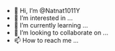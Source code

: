 - 👋 Hi, I’m @Natnat1011Y
- 👀 I’m interested in ...
- 🌱 I’m currently learning ...
- 💞️ I’m looking to collaborate on ...
- 📫 How to reach me ...

<!---
Natnat1011Y/Natnat1011Y is a ✨ special ✨ repository because its `README.md` (this file) appears on your GitHub profile.
You can click the Preview link to take a look at your changes.
--->
